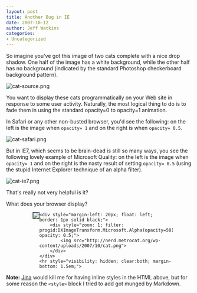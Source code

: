 ```yaml
---
layout: post
title: Another Bug in IE
date: 2007-10-12
author: Jeff Watkins
categories:
- Uncategorized
---
```


So imagine you've got this image of two cats complete with a nice drop shadow. One half of the image has a white background, while the other half has no background (indicated by the standard Photoshop checkerboard background pattern).

<img src="http://nerd.metrocat.org/wp-content/uploads/2007/10/cat-source.png" alt="cat-source.png" border="0"    style="display: block; margin: 0 auto;">

You want to display these cats programmatically on your Web site in response to some user activity. Naturally, the most logical thing to do is to fade them in using the standard opacity=0 to opacity=1 animation.

In Safari or any other non-busted browser, you'd see the following: on the left is the image when `opacity= 1` and on the right is when `opacity= 0.5`.

<img src="http://nerd.metrocat.org/wp-content/uploads/2007/10/cat-safari.png" alt="cat-safari.png" border="0"    style="display: block; margin: 0 auto;">

But in IE7, which seems to be brain-dead is still so many ways, you see the following lovely example of Microsoft Quality: on the left is the image when `opacity= 1` and on the right is the nasty result of setting `opacity= 0.5` (using the stupid Internet Explorer technique of an alpha filter).

<img src="http://nerd.metrocat.org/wp-content/uploads/2007/10/cat-ie7.png" alt="cat-ie7.png" border="0"    style="display: block; margin: 0 auto;">

That's really not very helpful is it?

What does your browser display?

<div style="width: 400px; margin: 0 auto;">
    <div style="margin-left: 20px; float: left; border: 1px solid black;">
    <img src="http://nerd.metrocat.org/wp-content/uploads/2007/10/cat.png">
    </div>

    <div style="margin-left: 20px; float: left; border: 1px solid black;">
        <div style="zoom: 1; filter: progid:DXImageTransform.Microsoft.Alpha(opacity=50); opacity: 0.5;">
            <img src="http://nerd.metrocat.org/wp-content/uploads/2007/10/cat.png">
        </div>
    </div>
    <hr style="visibility: hidden; clear:both; margin-bottom: 1.5em;">
</div>

**Note:** [Jina](http://jinabolton.com/) would kill me for having inline styles in the HTML above, but for some reason the `<style>` block I tried to add got munged by Markdown.